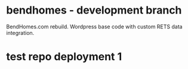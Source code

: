 # bendhomes - development branch 
BendHomes.com rebuild.  Wordpress base code with custom RETS data integration.

# test repo deployment 1

